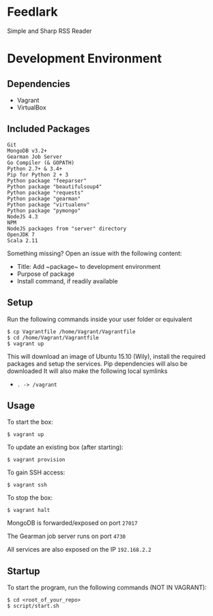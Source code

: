 # Feedlark 

Simple and Sharp RSS Reader

Development Environment
============

Dependencies
------------

- Vagrant
- VirtualBox

Included Packages
------------

	Git
	MongoDB v3.2+
	Gearman Job Server
	Go Compiler (& GOPATH)
	Python 2.7+ & 3.4+
	Pip for Python 2 + 3
	Python package "feeparser"
	Python package "beautifulsoup4"
	Python package "requests"
	Python package "gearman"
	Python package "virtualenv"
	Python package "pymongo"
	NodeJS 4.3
	NPM
	NodeJS packages from "server" directory
	OpenJDK 7
	Scala 2.11

Something missing? Open an issue with the following content:

- Title: Add ~package~ to development environment
- Purpose of package
- Install command, if readily available

Setup
------------

Run the following commands inside your user folder or equivalent

	$ cp Vagrantfile /home/Vagrant/Vagrantfile
	$ cd /home/Vagrant/Vagrantfile
	$ vagrant up

This will download an image of Ubuntu 15.10 (Wily), install the required packages and setup the services. Pip dependencies will also be downloaded
It will also make the following local symlinks

- `. -> /vagrant`

Usage
------------

To start the box:

	$ vagrant up

To update an existing box (after starting):

	$ vagrant provision

To gain SSH access:

	$ vagrant ssh

To stop the box:

	$ vagrant halt

MongoDB is forwarded/exposed on port `27017`

The Gearman job server runs on port `4730`

All services are also exposed on the IP `192.168.2.2`

Startup
------------

To start the program, run the following commands (NOT IN VAGRANT):

	$ cd <root_of_your_repo>
	$ script/start.sh

